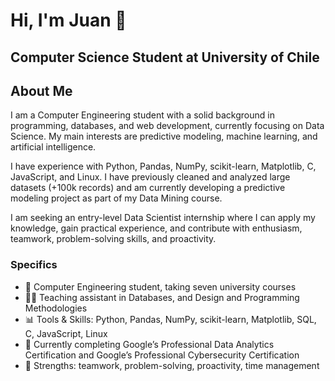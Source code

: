 <h1> Hi, I'm Juan 👋 </h1>
<h2> Computer Science Student at University of Chile </h2>

<h2> About Me </h2>

I am a Computer Engineering student with a solid background in programming, databases, and web development, currently focusing on Data Science. My main interests are predictive modeling, machine learning, and artificial intelligence.  

I have experience with Python, Pandas, NumPy, scikit-learn, Matplotlib, C, JavaScript, and Linux. I have previously cleaned and analyzed large datasets (+100k records) and am currently developing a predictive modeling project as part of my Data Mining course.  

I am seeking an entry-level Data Scientist internship where I can apply my knowledge, gain practical experience, and contribute with enthusiasm, teamwork, problem-solving skills, and proactivity.
  
<h3> Specifics </h3>

- 🏫 Computer Engineering student, taking seven university courses  
- 👨‍🏫 Teaching assistant in Databases, and Design and Programming Methodologies  
- 📊 Tools & Skills: Python, Pandas, NumPy, scikit-learn, Matplotlib, SQL, C, JavaScript, Linux  
- 📝 Currently completing Google’s Professional Data Analytics Certification and Google’s Professional Cybersecurity Certification  
- 🤝 Strengths: teamwork, problem-solving, proactivity, time management

<!--
**jbalboa-es/jbalboa-es** is a ✨ _special_ ✨ repository because its `README.md` (this file) appears on your GitHub profile.

Here are some ideas to get you started:

- 🔭 I’m currently working on ...
- 🌱 I’m currently learning ...
- 👯 I’m looking to collaborate on ...
- 🤔 I’m looking for help with ...
- 💬 Ask me about ...
- 📫 How to reach me: ...
- 😄 Pronouns: ...
- ⚡ Fun fact: ...
-->
